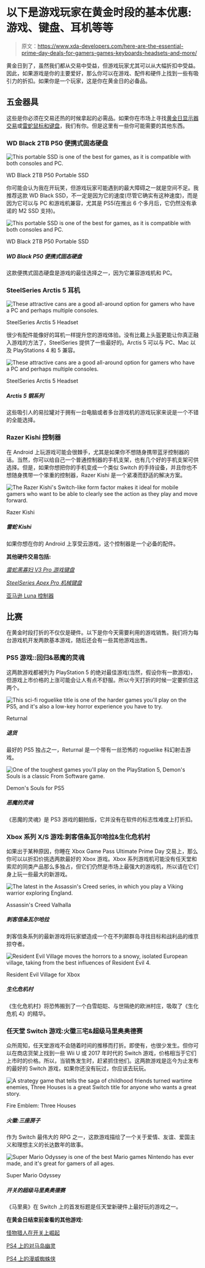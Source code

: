 # 以下是游戏玩家在黄金时段的基本优惠:游戏、键盘、耳机等等

> 原文：<https://www.xda-developers.com/here-are-the-essential-prime-day-deals-for-gamers-games-keyboards-headsets-and-more/>

黄金日到了，虽然我们都从交易中受益，但游戏玩家尤其可以从大幅折扣中受益。因此，如果游戏是你的主要爱好，那么你可以在游戏、配件和硬件上找到一些有吸引力的折扣。如果你是一个玩家，这是你在黄金日的必备品。

## 五金器具

这些是你必须在交易还热的时候拿起的必需品。如果你在市场上寻找[黄金日显示器交易](https://www.xda-developers.com/amazon-prime-day-2021-best-deals-on-pc-monitors/)或[雷蛇鼠标和键盘](https://www.xda-developers.com/best-amazon-prime-day-deals-razer/)，我们有你。但是这里有一些你可能需要的其他东西。

### WD Black 2TB P50 便携式固态硬盘

 <picture>![This portable SSD is one of the best for games, as it is compatible with both consoles and PC.](img/5ffed1aec6a80d2dc42e95269e8c2e63.png)</picture> 

WD Black 2TB P50 Portable SSD

你可能会认为我在开玩笑，但游戏玩家可能遇到的最大障碍之一就是空间不足。我推荐这款 WD Black SSD，不一定是因为它的速度(尽管它确实有这种速度)，而是因为它可以与 PC 和游戏机兼容，尤其是 PS5(在推出 6 个多月后，它仍然没有承诺的 M2 SSD 支持)。

 <picture>![This portable SSD is one of the best for games, as it is compatible with both consoles and PC.](img/5ffed1aec6a80d2dc42e95269e8c2e63.png)</picture> 

WD Black 2TB P50 Portable SSD

##### WD Black P50 便携式固态硬盘

这款便携式固态硬盘是游戏的最佳选择之一，因为它兼容游戏机和 PC。

### SteelSeries Arctis 5 耳机

 <picture>![These attractive cans are a good all-around option for gamers who have a PC and perhaps multiple consoles.](img/d6c52b96aef13b437b34d4c1cab1b484.png)</picture> 

SteelSeries Arctis 5 Headset

很少有配件能像好的耳机一样提升您的游戏体验。没有比戴上头盔更能让你真正融入游戏的方法了，SteelSeries 提供了一些最好的。Arctis 5 可以与 PC、Mac 以及 PlayStations 4 和 5 兼容。

 <picture>![These attractive cans are a good all-around option for gamers who have a PC and perhaps multiple consoles.](img/d6c52b96aef13b437b34d4c1cab1b484.png)</picture> 

SteelSeries Arctis 5 Headset

##### Arctis 5 钢系列

这些吸引人的易拉罐对于拥有一台电脑或者多台游戏机的游戏玩家来说是一个不错的全能选择。

### Razer Kishi 控制器

在 Android 上玩游戏可能会很棘手，尤其是如果你不想随身携带蓝牙控制器的话。当然，你可以给自己一个普通控制器的手机支架，也有几个好的手机支架可供选择。但是，如果你想把你的手机变成一个类似 Switch 的手持设备，并且你也不想随身携带一个笨重的控制器，Razer Kishi 是一个紧凑而舒适的解决方案。

 <picture>![The Razer Kishi's Switch-like form factor makes it ideal for mobile gamers who want to be able to clearly see the action as they play and move forward.](img/56c16169f94fbfbe36684b4047d54160.png)</picture> 

Razer Kishi

##### 雷蛇 Kishi

如果你想在你的 Android 上享受云游戏，这个控制器是一个必备的配件。

**其他硬件交易包括:**

[*雷蛇黑寡妇 V3 Pro 游戏键盘*](https://www.amazon.com/Razer-BlackWidow-Mechanical-Gaming-Keyboard/dp/B08FQPLCNC/?tag=xda-714vthf-20&ascsubtag=UUxdaUeUpU2621&asc_refurl=https%3A%2F%2Fwww.xda-developers.com%2Fhere-are-the-essential-prime-day-deals-for-gamers-games-keyboards-headsets-and-more%2F&asc_campaign=Short-Term)

[*SteelSeries Apex Pro 机械键盘*](https://www.amazon.com/SteelSeries-Apex-Mechanical-Gaming-Keyboard/dp/B07SVJJCP3/?tag=xda-714vthf-20&ascsubtag=UUxdaUeUpU2621&asc_refurl=https%3A%2F%2Fwww.xda-developers.com%2Fhere-are-the-essential-prime-day-deals-for-gamers-games-keyboards-headsets-and-more%2F&asc_campaign=Short-Term)

[亚马逊 Luna 控制器 ](https://www.amazon.com/Amazon-Luna-Controller/dp/B07P989QTJ/?tag=xda-714vthf-20&ascsubtag=UUxdaUeUpU2621&asc_refurl=https%3A%2F%2Fwww.xda-developers.com%2Fhere-are-the-essential-prime-day-deals-for-gamers-games-keyboards-headsets-and-more%2F&asc_campaign=Short-Term)

## 比赛

在黄金时段打折的不仅仅是硬件。以下是你今天需要利用的游戏销售。我们将为每台游戏机开发两款基本游戏，随后还会有一些其他游戏出售。

### PS5 游戏::回归&恶魔的灵魂

这两款游戏都被列为 PlayStation 5 的绝对最佳游戏(当然，假设你有一款游戏)，但游戏上市价格的上涨可能会让人有点不舒服。所以今天打折的时候一定要抓住这两个。

 <picture>![This sci-fi roguelike title is one of the harder games you'll play on the PS5, and it's also a low-key horror experience you have to try.](img/6ab980e02ed9dd0c2755daa4f391c6ba.png)</picture> 

Returnal

##### 退货

最好的 PS5 独占之一，Returnal 是一个带有一丝恐怖的 roguelike 科幻射击游戏。

 <picture>![One of the toughest games you'll play on the PlayStation 5, Demon's Souls is a classic From Software game.](img/c9b11fd3dbba57db1b0301a9f87f3d6a.png)</picture> 

Demon's Souls for PS5

##### 恶魔的灵魂

《恶魔的灵魂》是 PS3 游戏的翻拍版，它并没有在软件的标志性难度上打折扣。

### Xbox 系列 X/S 游戏:刺客信条瓦尔哈拉&生化危机村

如果出于某种原因，你睡在 Xbox Game Pass Ultimate Prime Day 交易上，那么你可以以折扣价挑选两款最好的 Xbox 游戏。Xbox 系列游戏机可能没有任天堂和索尼的同类产品那么多独占，但它们仍然是市场上最强大的游戏机，所以请在它们身上玩一些最大的新游戏。

 <picture>![The latest in the Assassin's Creed series, in which you play a Viking warrior exploring England.](img/78ed90fc427ed1955d39d92aeb89c611.png)</picture> 

Assassin's Creed Valhalla

##### 刺客信条瓦尔哈拉

刺客信条系列的最新游戏将玩家塑造成一个在不列颠群岛寻找目标和战利品的维京掠夺者。

 <picture>![Resident Evil Village moves the horrors to a snowy, isolated European village, taking from the best influences of Resident Evil 4.](img/f3409fab2bf6cee2d8513b4260e2fd98.png)</picture> 

Resident Evil Village for Xbox

##### 生化危机村

《生化危机村》将恐怖搬到了一个白雪皑皑、与世隔绝的欧洲村庄，吸取了《生化危机 4》的精华。

### 任天堂 Switch 游戏:火徽三宅&超级马里奥奥德赛

众所周知，任天堂游戏不会随着时间的推移而打折。即使有，也很少发生。但你可以在商店货架上找到一些 Wii U 或 2017 年时代的 Switch 游戏，价格相当于它们上市时的价格。所以，当销售发生时，赶紧抓住他们。这两款游戏是迄今为止发布的最好的 Switch 游戏，如果你还没有玩过，你应该去玩玩。

 <picture>![A strategy game that tells the saga of childhood friends turned wartime enemies, Three Houses is a great Switch title for anyone who wants a great story.](img/a603929ed2db9f80e7325a7b9891f24e.png)</picture> 

Fire Emblem: Three Houses

##### 火徽:三座房子

作为 Switch 最伟大的 RPG 之一，这款游戏描绘了一个关于爱情、友谊、爱国主义和理想主义的长达数年的故事。

 <picture>![Super Mario Odyssey is one of the best Mario games Nintendo has ever made, and it's great for gamers of all ages.](img/a4edbe2fe255da1838199dfd7d6fdfd3.png)</picture> 

Super Mario Odyssey

##### 开关的超级马里奥奥德赛

《马里奥》在 Switch 上的首发标题是任天堂新硬件上最好玩的游戏之一。

**在黄金日结束前查看的其他游戏:**

[怪物猎人在开关上崛起](https://www.amazon.com/Monster-Hunter-Rise-Nintendo-Switch/dp/B08JJ37XVW/?tag=xda-714vthf-20&ascsubtag=UUxdaUeUpU2621&asc_refurl=https%3A%2F%2Fwww.xda-developers.com%2Fhere-are-the-essential-prime-day-deals-for-gamers-games-keyboards-headsets-and-more%2F&asc_campaign=Short-Term)

[PS4 上的对马岛幽灵](https://www.amazon.com/Ghost-Tsushima-PlayStation-4/dp/B08BSKT43L/?tag=xda-714vthf-20&ascsubtag=UUxdaUeUpU2621&asc_refurl=https%3A%2F%2Fwww.xda-developers.com%2Fhere-are-the-essential-prime-day-deals-for-gamers-games-keyboards-headsets-and-more%2F&asc_campaign=Short-Term)

[PS4 上的漫威蜘蛛侠](https://www.amazon.com/Marvels-Spider-Man-Game-Year-PlayStation-4/dp/B07WLT1C27/?tag=xda-714vthf-20&ascsubtag=UUxdaUeUpU2621&asc_refurl=https%3A%2F%2Fwww.xda-developers.com%2Fhere-are-the-essential-prime-day-deals-for-gamers-games-keyboards-headsets-and-more%2F&asc_campaign=Short-Term)